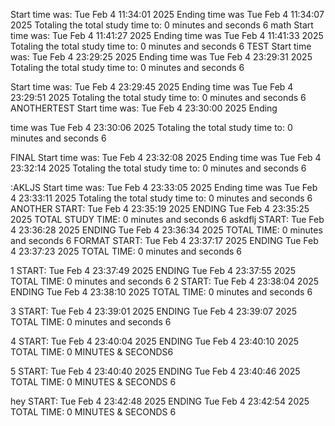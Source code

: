  
Start time was: Tue Feb  4 11:34:01 2025
Ending time was Tue Feb  4 11:34:07 2025
Totaling the total study time to: 0 minutes and seconds 6
math 
Start time was: Tue Feb  4 11:41:27 2025
Ending time was Tue Feb  4 11:41:33 2025
Totaling the total study time to: 0 minutes and seconds 6
TEST 
Start time was: Tue Feb  4 23:29:25 2025
Ending time was Tue Feb  4 23:29:31 2025
Totaling the total study time to: 0 minutes and seconds 6
 
Start time was: Tue Feb  4 23:29:45 2025
Ending time was Tue Feb  4 23:29:51 2025
Totaling the total study time to: 0 minutes and seconds 6
ANOTHERTEST 
Start time was: Tue Feb  4 23:30:00 2025
Ending 


time was Tue Feb  4 23:30:06 2025
Totaling the total study time to: 0 minutes and seconds 6

 FINAL Start time was: Tue Feb  4 23:32:08 2025
Ending time was Tue Feb  4 23:32:14 2025
Totaling the total study time to: 0 minutes and seconds 6

:AKLJS Start time was: Tue Feb  4 23:33:05 2025
Ending time was Tue Feb  4 23:33:11 2025
Totaling the total study time to: 0 minutes and seconds 6
ANOTHER
 START: Tue Feb  4 23:35:19 2025
ENDING Tue Feb  4 23:35:25 2025
TOTAL STUDY TIME: 0 minutes and seconds 6
askdflj
 START: Tue Feb  4 23:36:28 2025
ENDING Tue Feb  4 23:36:34 2025
TOTAL TIME: 0 minutes and seconds 6
FORMAT
START: Tue Feb  4 23:37:17 2025
ENDING Tue Feb  4 23:37:23 2025
TOTAL TIME: 0 minutes and seconds 6




1
START: Tue Feb  4 23:37:49 2025
ENDING Tue Feb  4 23:37:55 2025
TOTAL TIME: 0 minutes and seconds 6
2
START: Tue Feb  4 23:38:04 2025
ENDING Tue Feb  4 23:38:10 2025
TOTAL TIME: 0 minutes and seconds 6

3
START: Tue Feb  4 23:39:01 2025
ENDING Tue Feb  4 23:39:07 2025
TOTAL TIME: 0 minutes and seconds 6

4
START: Tue Feb  4 23:40:04 2025
ENDING Tue Feb  4 23:40:10 2025
TOTAL TIME: 0 MINUTES & SECONDS6

5
START: Tue Feb  4 23:40:40 2025
ENDING Tue Feb  4 23:40:46 2025
TOTAL TIME: 0 MINUTES & SECONDS 6

hey
START: Tue Feb  4 23:42:48 2025
ENDING Tue Feb  4 23:42:54 2025
TOTAL TIME: 0 MINUTES & SECONDS 6
